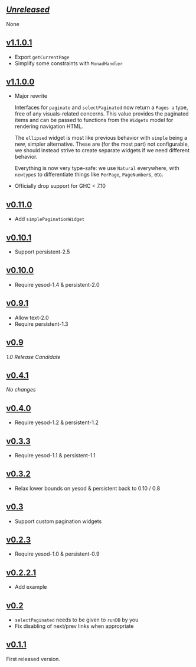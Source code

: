 ## [*Unreleased*](https://github.com/pbrisbin/yesod-paginator/compare/v1.1.0.1...master)

None

## [v1.1.0.1](https://github.com/pbrisbin/yesod-paginator/compare/v1.1.0.0...v1.1.0.1)

- Export `getCurrentPage`
- Simplify some constraints with `MonadHandler`

## [v1.1.0.0](https://github.com/pbrisbin/yesod-paginator/compare/v0.11.0...v1.1.0.0)

- Major rewrite

  Interfaces for `paginate` and `selectPaginated` now return a `Pages a` type,
  free of any visuals-related concerns. This value provides the paginated items
  and can be passed to functions from the `Widgets` model for rendering
  navigation HTML.

  The `ellipsed` widget is most like previous behavior with `simple` being a
  new, simpler alternative. These are (for the most part) not configurable, we
  should instead strive to create separate widgets if we need different
  behavior.

  Everything is now very type-safe: we use `Natural` everywhere, with `newtype`s
  to differentiate things like `PerPage`, `PageNumber`s, etc.

- Officially drop support for GHC < 7.10

## [v0.11.0](https://github.com/pbrisbin/yesod-paginator/compare/v0.10.1...v0.11.0)

- Add `simplePaginationWidget`

## [v0.10.1](https://github.com/pbrisbin/yesod-paginator/compare/v0.10.0...v0.10.1)

- Support persistent-2.5

## [v0.10.0](https://github.com/pbrisbin/yesod-paginator/compare/v0.9.1...v0.10.0)

- Require yesod-1.4 & persistent-2.0

## [v0.9.1](https://github.com/pbrisbin/yesod-paginator/compare/v0.9...v0.9.1)

- Allow text-2.0
- Require persistent-1.3

## [v0.9](https://github.com/pbrisbin/yesod-paginator/compare/v0.4.1...v0.9)

*1.0 Release Candidate*

## [v0.4.1](https://github.com/pbrisbin/yesod-paginator/compare/v0.4.0...v0.4.1)

*No changes*

## [v0.4.0](https://github.com/pbrisbin/yesod-paginator/compare/v0.3.3...v0.4.0)

- Require yesod-1.2 & persistent-1.2

## [v0.3.3](https://github.com/pbrisbin/yesod-paginator/compare/v0.3.2...v0.3.3)

- Require yesod-1.1 & persistent-1.1

## [v0.3.2](https://github.com/pbrisbin/yesod-paginator/compare/v0.3...v0.3.2)

- Relax lower bounds on yesod & persistent back to 0.10 / 0.8

## [v0.3](https://github.com/pbrisbin/yesod-paginator/compare/v0.2.3...v0.3)

- Support custom pagination widgets

## [v0.2.3](https://github.com/pbrisbin/yesod-paginator/compare/v0.2.2.1...v0.2.3)

- Require yesod-1.0 & persistent-0.9

## [v0.2.2.1](https://github.com/pbrisbin/yesod-paginator/compare/v0.2...v0.2.2.1)

- Add example

## [v0.2](https://github.com/pbrisbin/yesod-paginator/compare/v0.1.1...v0.2)

- `selectPaginated` needs to be given to `runDB` by you
- Fix disabling of next/prev links when appropriate

## [v0.1.1](https://github.com/pbrisbin/yesod-paginator/tree/v0.1.1)

First released version.
